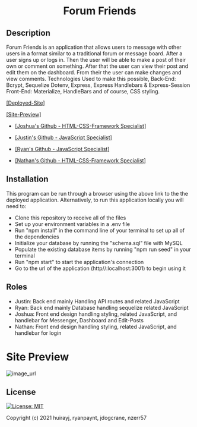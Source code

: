 <h1 style="text-align: center;">Forum Friends</h1>

## Description
<p style="font-family: -apple-system, BlinkMacSystemFont, 'Segoe UI', Roboto, Oxygen, Ubuntu, Cantarell, 'Open Sans', 'Helvetica Neue', sans-serif;"> 
Forum Friends is an application that allows users to message with other users in a format similar to a traditional forum or message board. After a user signs up or logs in. Then the user will be able to make a post of their own or comment on something. After that the user can view their post and edit them on the dashboard. From their the user can make changes and view comments. Technologies Used to make this possible, Back-End: Bcrypt, Sequelize
Dotenv, Express, Express Handlebars & Express-Session Front-End: Materialize, HandleBars and of course, CSS styling.
</p>


[[Deployed-Site]](https://jdogcrane.github.io/covid-and-cats/)

[[Site-Preview]](#Site-Preview)


* [[Joshua's Github - HTML-CSS-Framework Specialist]](https://github.com/Jdogcrane)

* [[Justin's Github - JavaScript Specialist]](https://github.com/huirayj)

* [[Ryan's Github - JavaScript Specialist]](https://github.com/ryanpaynt)

* [[Nathan's Github - HTML-CSS-Framework Specialist]](https://github.com/nzerr57)

## Installation
This program can be run through a browser using the above link to the the deployed application. Alternatively, to run this application locally you will need to:

  * Clone this repository to receive all of the files 
  * Set up your environment variables in a .env file
  * Run "npm install" in the command line of your terminal to set up all of the dependencies
  * Initialize your database by running the "schema.sql" file with MySQL
  * Populate the existing database items by running "npm run seed" in your terminal
  * Run "npm start" to start the application's connection
  * Go to the url of the application (http//:localhost:3001) to begin using it

## Roles 
* Justin: Back end mainly Handling API routes and related JavaScript
* Ryan: Back end mainly Database handling sequelize related JavaScript
* Joshua: Front end design handling styling, related JavaScript, and handlebar for Messenger, Dashboard  and Edit-Posts
* Nathan: Front end design handling styling, related JavaScript, and handlebar for login

# Site Preview

![image_url](./public/images/preview1.gif "Site preview")

## License 

[![License: MIT](https://img.shields.io/badge/License-MIT-yellow.svg)](https://opensource.org/licenses/MIT)

Copyright (c) 2021 huirayj, ryanpaynt, jdogcrane, nzerr57
